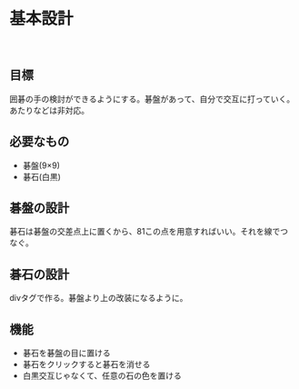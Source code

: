 # 基本設計
<br>

## 目標
囲碁の手の検討ができるようにする。碁盤があって、自分で交互に打っていく。あたりなどは非対応。

## 必要なもの
- 碁盤(9×9)
- 碁石(白黒)

## 碁盤の設計
碁石は碁盤の交差点上に置くから、81この点を用意すればいい。それを線でつなぐ。

## 碁石の設計
divタグで作る。碁盤より上の改装になるように。

## 機能
- 碁石を碁盤の目に置ける
- 碁石をクリックすると碁石を消せる
- 白黒交互じゃなくて、任意の石の色を置ける